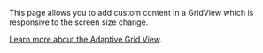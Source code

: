 ﻿This page allows you to add custom content in a GridView which is responsive to the screen size change.

[Learn more about the Adaptive Grid View](https://docs.microsoft.com/windows/communitytoolkit/controls/adaptivegridview).

